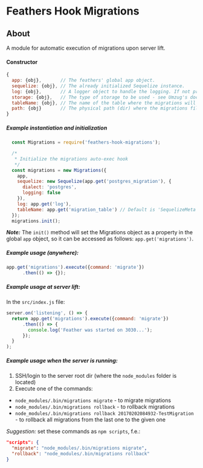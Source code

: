 # Feathers Hook Migrations

## About
A module for automatic execution of migrations upon server lift.

#### Constructor
```javascript
{
  app: {obj},       // The feathers' global app object.
  sequelize: {obj}, // The already initialized Sequelize instance.
  log: {obj},       // A logger object to handle the logging. If not provided, `console.log` is used instead.
  storage: {obj},   // The type of storage to be used - see Umzug's docs. Default is 'sequelize'.
  tableName: {obj}, // The name of the table where the migrations will be tracked, in case 'sequelize' is used as storage.
  path: {obj}       // The physical path (dir) where the migrations files are stored. Must be typed relative to the root dir
}
```

##### Example instantiation and initialization
```javascript
  const Migrations = require('feathers-hook-migrations');

  /* 
   * Initialize the migrations auto-exec hook
   */
  const migrations = new Migrations({
    app,
    sequelize: new Sequelize(app.get('postgres_migration'), {
      dialect: 'postgres',
      logging: false
    }),
    log: app.get('log'),
    tableName: app.get('migration_table') // Default is 'SequelizeMeta'
  });
  migrations.init();
```

***Note:*** The `init()` method will set the Migrations object as a property in the global `app` object,
so it can be accessed as follows: `app.get('migrations')`.

##### Example usage (anywhere):
```javascript
app.get('migrations').execute({command: 'migrate'})
      .then(() => {});
```

##### Example usage at server lift:
In the `src/index.js` file:
```javascript
server.on('listening', () => {
  return app.get('migrations').execute({command: 'migrate'})
      .then(() => {
        console.log('Feather was started on 3030...');
      });
  }
);
```

##### Example usage when the server is running:
1. SSH/login to the server root dir (where the `node_modules` folder is located)
2. Execute one of the commands:
  * `node_modules/.bin/migrations migrate` - to migrate migrations
  * `node_modules/.bin/migrations rollback` - to rollback migrations
  * `node_modules/.bin/migrations rollback 20170202084932-TestMigration` - to rollback all migrations from the last one to the given one
  
*Suggestion:* set these commands as `npm scripts`, f.e.:
```json
"scripts": {
  "migrate": "node_modules/.bin/migrations migrate",
  "rollback": "node_modules/.bin/migrations rollback"
}
```
